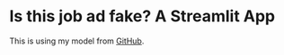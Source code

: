 # Is this job ad fake?  A Streamlit App

This is using my model from [GitHub](https://github.com/erindepree/fake_job_ads).